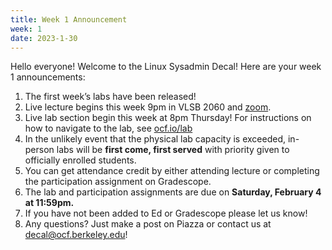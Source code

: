 ```yaml
---
title: Week 1 Announcement
week: 1
date: 2023-1-30
---
```


Hello everyone! Welcome to the Linux Sysadmin Decal! Here are your week 1 announcements:

1. The first week’s labs have been released!
2. Live lecture begins this week 9pm in VLSB 2060 and [zoom](https://ocf.io/decalzoom). 
3. Live lab section begin this week at 8pm Thursday! For instructions on how to navigate to the lab, see [ocf.io/lab](https://ocf.io/lab)
4. In the unlikely event that the physical lab capacity is exceeded, in-person labs will be **first come, first served** with priority given to officially enrolled students.
5. You can get attendance credit by either attending lecture or completing the participation assignment on Gradescope.
6. The lab and participation assignments are due on **Saturday, February 4 at 11:59pm.**
7. If you have not been added to Ed or Gradescope please let us know!
8. Any questions? Just make a post on Piazza or contact us at [decal@ocf.berkeley.edu](mailto:decal@ocf.berkeley.edu)!
